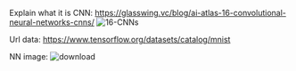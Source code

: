 Explain what it is CNN:
https://glasswing.vc/blog/ai-atlas-16-convolutional-neural-networks-cnns/
![16-CNNs](https://github.com/user-attachments/assets/fb794d32-755c-4eb1-bb2a-1d9a6f1761d0)

Url data:
https://www.tensorflow.org/datasets/catalog/mnist

NN image:
![download](https://github.com/user-attachments/assets/703b4627-90a6-4356-b616-35430f19c906)
